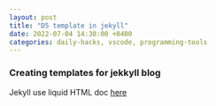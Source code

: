 ```yaml
---
layout: post
title: "D5 template in jekyll"
date: 2022-07-04 14:30:00 +0400
categories: daily-hacks, vscode, programming-tools
---
```


### Creating templates for jekkyll blog



Jekyll use liquid HTML doc [here]( https://shopify.github.io/liquid/)




